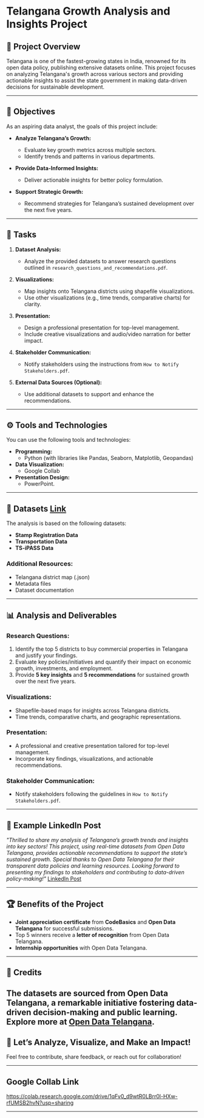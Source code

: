 # Telangana Growth Analysis and Insights Project

## 📌 Project Overview
Telangana is one of the fastest-growing states in India, renowned for its open data policy, publishing extensive datasets online. This project focuses on analyzing Telangana's growth across various sectors and providing actionable insights to assist the state government in making data-driven decisions for sustainable development.

---

## 🎯 Objectives
As an aspiring data analyst, the goals of this project include:

- **Analyze Telangana’s Growth:**
  - Evaluate key growth metrics across multiple sectors.
  - Identify trends and patterns in various departments.

- **Provide Data-Informed Insights:**
  - Deliver actionable insights for better policy formulation.

- **Support Strategic Growth:**
  - Recommend strategies for Telangana’s sustained development over the next five years.

---

## 📝 Tasks
1. **Dataset Analysis:**
   - Analyze the provided datasets to answer research questions outlined in `research_questions_and_recommendations.pdf`.

2. **Visualizations:**
   - Map insights onto Telangana districts using shapefile visualizations.
   - Use other visualizations (e.g., time trends, comparative charts) for clarity.

3. **Presentation:**
   - Design a professional presentation for top-level management.
   - Include creative visualizations and audio/video narration for better impact.

4. **Stakeholder Communication:**
   - Notify stakeholders using the instructions from `How to Notify Stakeholders.pdf`.

5. **External Data Sources (Optional):**
   - Use additional datasets to support and enhance the recommendations.

---

## ⚙️ Tools and Technologies
You can use the following tools and technologies:
- **Programming:**
  - Python (with libraries like Pandas, Seaborn, Matplotlib, Geopandas)
- **Data Visualization:**
  - Google Collab
- **Presentation Design:**
  - PowerPoint.

---

## 📂 Datasets [Link](https://drive.google.com/file/d/182YK_BaC2HalksXOAwBYvIn9mDs_Ayvm/view?usp=sharing)
The analysis is based on the following datasets:
- **Stamp Registration Data**
- **Transportation Data**
- **TS-iPASS Data**

### Additional Resources:
- Telangana district map (.json)
- Metadata files
- Dataset documentation

---

## 📊 Analysis and Deliverables

### **Research Questions:**
1. Identify the top 5 districts to buy commercial properties in Telangana and justify your findings.
2. Evaluate key policies/initiatives and quantify their impact on economic growth, investments, and employment.
3. Provide **5 key insights** and **5 recommendations** for sustained growth over the next five years.

### **Visualizations:**
- Shapefile-based maps for insights across Telangana districts.
- Time trends, comparative charts, and geographic representations.

### **Presentation:**
- A professional and creative presentation tailored for top-level management.
- Incorporate key findings, visualizations, and actionable recommendations.

### **Stakeholder Communication:**
- Notify stakeholders following the guidelines in `How to Notify Stakeholders.pdf`.

---

## 🌟 Example LinkedIn Post
*"Thrilled to share my analysis of Telangana’s growth trends and insights into key sectors! This project, using real-time datasets from Open Data Telangana, provides actionable recommendations to support the state’s sustained growth. Special thanks to Open Data Telangana for their transparent data policies and learning resources. Looking forward to presenting my findings to stakeholders and contributing to data-driven policy-making!"*
[LinkedIn Post](https://www.linkedin.com/posts/allam-sridhar_analyzing-growth-and-presenting-insights-activity-7114177104807682048-jqgO?utm_source=share&utm_medium=member_desktop)

---

## 🏆 Benefits of the Project
- **Joint appreciation certificate** from **CodeBasics** and **Open Data Telangana** for successful submissions.
- Top 5 winners receive a **letter of recognition** from Open Data Telangana.
- **Internship opportunities** with Open Data Telangana.

---

## 🔗 Credits
The datasets are sourced from **Open Data Telangana**, a remarkable initiative fostering data-driven decision-making and public learning. Explore more at [Open Data Telangana](https://data.telangana.gov.in/).
---

## 🙌 Let’s Analyze, Visualize, and Make an Impact!
Feel free to contribute, share feedback, or reach out for collaboration!

---
## Google Collab Link

https://colab.research.google.com/drive/1qFv0_d9wtR0LBrr0l-HXw-rfUMSB2hvN?usp=sharing

---
